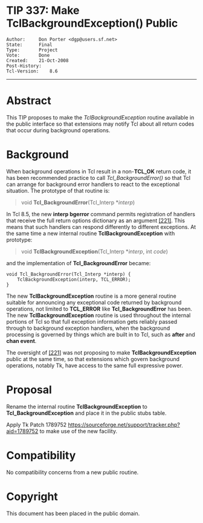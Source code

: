 # TIP 337: Make TclBackgroundException() Public
	Author:		Don Porter <dgp@users.sf.net>
	State:		Final
	Type:		Project
	Vote:		Done
	Created:	21-Oct-2008
	Post-History:	
	Tcl-Version:	8.6
-----

# Abstract

This TIP proposes to make the _TclBackgroundException_ routine available in
the public interface so that extensions may notify Tcl about all return codes
that occur during background operations.

# Background

When background operations in Tcl result in a non-**TCL\_OK** return code, it
has been recommended practice to call _Tcl\_BackgroundError\(\)_ so that Tcl
can arrange for background error handlers to react to the exceptional
situation. The prototype of that routine is:

 > void **Tcl\_BackgroundError**\(Tcl\_Interp \*_interp_\)

In Tcl 8.5, the new **interp bgerror** command permits registration of
handlers that receive the full return options dictionary as an argument [[221]](221.md).
This means that such handlers can respond differently to different exceptions.
At the same time a new internal routine **TclBackgroundException** with
prototype:

 > void **TclBackgroundException**\(Tcl\_Interp \*_interp_, int _code_\)

and the implementation of **Tcl\_BackgroundError** became:

	void Tcl_BackgroundError(Tcl_Interp *interp) {
	    TclBackgroundException(interp, TCL_ERROR);
	}

The new **TclBackgroundException** routine is a more general routine
suitable for announcing any exceptional code returned by background
operations, not limited to **TCL\_ERROR** like **Tcl\_BackgroundError** has
been. The new **TclBackgroundException** routine is used throughout the
internal portions of Tcl so that full exception information gets reliably
passed through to background exception handlers, when the background
processing is governed by things which are built in to Tcl, such as
**after** and **chan event**.

The oversight of [[221]](221.md) was not proposing to make **TclBackgroundException**
public at the same time, so that extensions which govern background
operations, notably Tk, have access to the same full expressive power.

# Proposal

Rename the internal routine **TclBackgroundException** to
**Tcl\_BackgroundException** and place it in the public stubs table.

Apply Tk Patch 1789752
<https://sourceforge.net/support/tracker.php?aid=1789752> 
to make use of the new facility.

# Compatibility

No compatibility concerns from a new public routine.

# Copyright

This document has been placed in the public domain.

